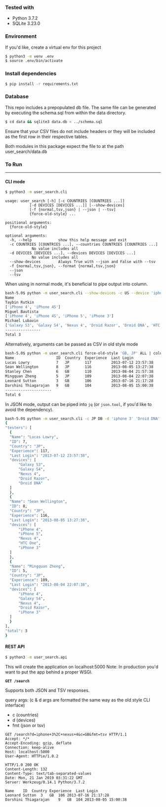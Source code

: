 ### Tested with
- Python 3.7.2
- SQLite 3.23.0

### Environment
If you'd like, create a virtual env for this project

```bash
$ python3 -m venv .env
$ source .env/bin/activate
```

### Install dependencies

```bash
$ pip install -r requirements.txt
```

### Database
This repo includes a prepopulated db file.
The same file can be generated by executing
the schema.sql from within the data directory.

```bash
$ cd data && sqlite3 data.db < ../schema.sql
```

Ensure that your CSV files do not include headers
or they will be included as the first row in
their respective tables.

Both modules in this package expect the file
to at the path user_search/data.db

### To Run
----------
#### CLI mode

``` bash
$ python3 -m user_search.cli
```

```
usage: user_search [-h] [-c COUNTRIES [COUNTRIES ...]]
	       [-d DEVICES [DEVICES ...]] [--show-devices]
	       [-f {normal,tsv,json} | --json | --tsv]
	       {force-old-style} ...

positional arguments:
  {force-old-style}

optional arguments:
  -h, --help            show this help message and exit
  -c COUNTRIES [COUNTRIES ...], --countries COUNTRIES [COUNTRIES ...]
		    No value includes all
  -d DEVICES [DEVICES ...], --devices DEVICES [DEVICES ...]
		    No value includes all
  --show-devices        Always True with --json and False with --tsv
  -f {normal,tsv,json}, --format {normal,tsv,json}
  --json
  --tsv
```

When using in normal mode, it's beneficial to pipe output into column.

```bash
bash-5.0$ python -m user_search.cli --show-devices -c US --device 'iphone 4' 'Droid Razor' | column -ts $'\t'
Name                                                                             ID  Country  Experience  Last Login
Taybin Rutkin                                                                    4   US       125         2013-01-01 10:57:38
['iPhone 4', 'iPhone 4S']
Miguel Bautista                                                                  1   US       114         2013-08-04 23:57:38
['iPhone 4', 'iPhone 4S', 'iPhone 5', 'iPhone 3']
Michael Lubavin                                                                  2   US       99          2013-07-12 13:27:18
['Galaxy S3', 'Galaxy S4', 'Nexus 4', 'Droid Razor', 'Droid DNA', 'HTC One']
----------------
Total 3
```

Alternatively, arguments can be passed as CSV in old style mode

```bash
bash-5.0$ python -m user_search.cli force-old-style 'GB, JP' ALL | column -ts $'\t'
Name                   ID  Country  Experience  Last Login
Lucas Lowry            7   JP       117         2013-07-12 23:57:38
Sean Wellington        8   JP       116         2013-08-05 13:27:38
Stanley Chen           6   GB       110         2013-08-04 21:57:38
Mingquan Zheng         5   JP       109         2013-08-04 22:07:38
Leonard Sutton         3   GB       106         2013-07-16 21:17:28
Darshini Thiagarajan   9   GB       104         2013-08-05 15:00:38
---------------------
Total 6
```

In JSON mode, output can be piped into `jq` (or `json.tool`, if you'd like to avoid the dependency).

```bash
bash-5.0$ python -m user_search.cli -c JP DB -d 'iphone 3' 'Droid DNA' --json | python -m json.tool
{
"testers": [
  {
  "Name": "Lucas Lowry",
  "ID": 7,
  "Country": "JP",
  "Experience": 117,
  "Last Login": "2013-07-12 23:57:38",
  "devices": [
      "Galaxy S3",
      "Galaxy S4",
      "Nexus 4",
      "Droid Razor",
      "Droid DNA"
  ]
  },
  {
  "Name": "Sean Wellington",
  "ID": 8,
  "Country": "JP",
  "Experience": 116,
  "Last Login": "2013-08-05 13:27:38",
  "devices": [
      "iPhone 4",
      "iPhone 5",
      "Nexus 4",
      "HTC One",
      "iPhone 3"
  ]
  },
  {
  "Name": "Mingquan Zheng",
  "ID": 5,
  "Country": "JP",
  "Experience": 109,
  "Last Login": "2013-08-04 22:07:38",
  "devices": [
      "iPhone 4",
      "Galaxy S4",
      "Nexus 4",
      "Droid Razor",
      "iPhone 3"
  ]
  }
],
"total": 3
}
```

#### REST API

```bash
$ python3 -m user_search.api
```

This will create the application on localhost:5000
Note: In production you'd want to put the app behind a proper WSGI.

**`GET /search`**

Supports both JSON and TSV responses.

query args: (c & d args are formatted the same way as the old style CLI interface)

- c (countries)
- d (devices)
- fmt (json or tsv)

```http
GET /search?d=iphone+3%2C+nexus+4&c=GB&fmt=tsv HTTP/1.1
Accept: */*
Accept-Encoding: gzip, deflate
Connection: keep-alive
Host: localhost:5000
User-Agent: HTTPie/1.0.2

HTTP/1.0 200 OK
Content-Length: 132
Content-Type: text/tab-separated-values
Date: Mon, 21 Jan 2019 03:31:22 GMT
Server: Werkzeug/0.14.1 Python/3.7.2

Name	ID	Country	Experience	Last Login
Leonard Sutton	3	GB	106	2013-07-16 21:17:28
Darshini Thiagarajan	9	GB	104	2013-08-05 15:00:38
```
